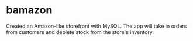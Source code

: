 # bamazon
Created an Amazon-like storefront with MySQL. The app will take in orders from customers and deplete stock from the store's inventory. 